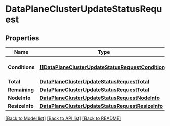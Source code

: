 # DataPlaneClusterUpdateStatusRequest

## Properties

Name | Type | Description | Notes
------------ | ------------- | ------------- | -------------
**Conditions** | [**[]DataPlaneClusterUpdateStatusRequestConditions**](DataPlaneClusterUpdateStatusRequest_conditions.md) | The cluster data plane conditions | [optional] 
**Total** | [**DataPlaneClusterUpdateStatusRequestTotal**](DataPlaneClusterUpdateStatusRequest_total.md) |  | [optional] 
**Remaining** | [**DataPlaneClusterUpdateStatusRequestTotal**](DataPlaneClusterUpdateStatusRequest_total.md) |  | [optional] 
**NodeInfo** | [**DataPlaneClusterUpdateStatusRequestNodeInfo**](DataPlaneClusterUpdateStatusRequest_nodeInfo.md) |  | [optional] 
**ResizeInfo** | [**DataPlaneClusterUpdateStatusRequestResizeInfo**](DataPlaneClusterUpdateStatusRequest_resizeInfo.md) |  | [optional] 

[[Back to Model list]](../README.md#documentation-for-models) [[Back to API list]](../README.md#documentation-for-api-endpoints) [[Back to README]](../README.md)


